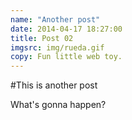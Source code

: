 ```yaml
---
name: "Another post"
date: 2014-04-17 18:27:00
title: Post 02
imgsrc: img/rueda.gif
copy: Fun little web toy.
---
```


#This is another post

What's gonna happen?